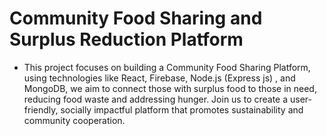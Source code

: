 # Community Food Sharing and Surplus Reduction Platform


- This project focuses on building a Community Food Sharing Platform, using technologies like React,
Firebase, Node.js (Express js) , and MongoDB, we aim to connect those
with surplus food to those in need, reducing food waste and addressing
hunger. Join us to create a user-friendly, socially impactful platform that
promotes sustainability and community cooperation.

